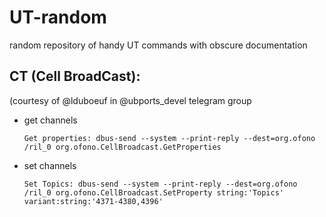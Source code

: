 # UT-random
random repository of handy UT commands with obscure documentation 

## CT (Cell BroadCast):
(courtesy of @lduboeuf in @ubports_devel telegram group
* get channels
  ```
  Get properties: dbus-send --system --print-reply --dest=org.ofono /ril_0 org.ofono.CellBroadcast.GetProperties 
  ```
* set channels
  ```
  Set Topics: dbus-send --system --print-reply --dest=org.ofono /ril_0 org.ofono.CellBroadcast.SetProperty string:'Topics' variant:string:'4371-4380,4396'
  ```
